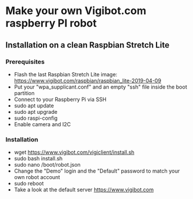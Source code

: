 # Make your own Vigibot.com raspberry PI robot

## Installation on a clean Raspbian Stretch Lite

### Prerequisites

- Flash the last Raspbian Stretch Lite image: https://www.vigibot.com/raspbian/raspbian_lite-2019-04-09
- Put your "wpa_supplicant.conf" and an empty "ssh" file inside the boot partition
- Connect to your Raspberry Pi via SSH
- sudo apt update
- sudo apt upgrade
- sudo raspi-config
- Enable camera and I2C

### Installation

- wget https://www.vigibot.com/vigiclient/install.sh
- sudo bash install.sh
- sudo nano /boot/robot.json
- Change the "Demo" login and the "Default" password to match your own robot account
- sudo reboot
- Take a look at the default server https://www.vigibot.com
